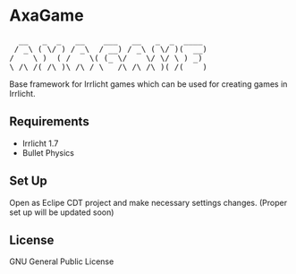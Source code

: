 AxaGame
=======
<pre>
  __   _  _   __    ___   __   _  _  ____ 
 / _\ ( \/ ) / _\  / __) / _\ ( \/ )(  __)
/    \ )  ( /    \( (_ \/    \/ \/ \ ) _) 
\_/\_/(_/\_)\_/\_/ \___/\_/\_/\_)(_/(____)
</pre>

Base framework for Irrlicht games which can be used for creating games in Irrlicht.

Requirements
------------
* Irrlicht 1.7
* Bullet Physics

Set Up
------
Open as Eclipe CDT project and make necessary settings changes. (Proper set up will be updated soon)

License
-------
GNU General Public License
